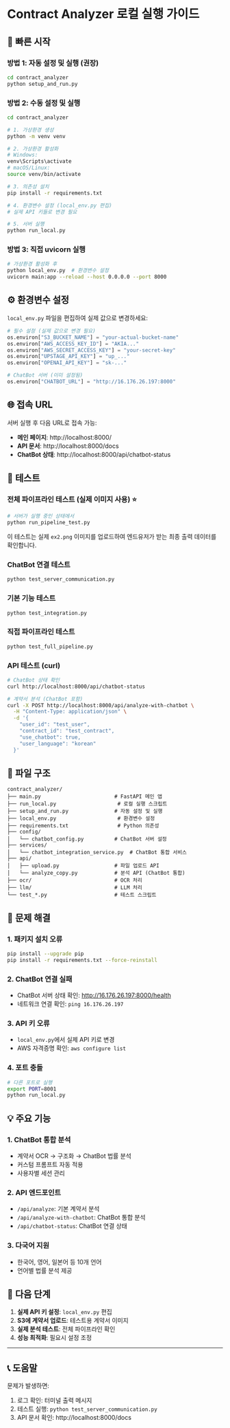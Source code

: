 # Contract Analyzer 로컬 실행 가이드

## 🚀 빠른 시작

### 방법 1: 자동 설정 및 실행 (권장)
```bash
cd contract_analyzer
python setup_and_run.py
```

### 방법 2: 수동 설정 및 실행
```bash
cd contract_analyzer

# 1. 가상환경 생성
python -m venv venv

# 2. 가상환경 활성화
# Windows:
venv\Scripts\activate
# macOS/Linux:
source venv/bin/activate

# 3. 의존성 설치
pip install -r requirements.txt

# 4. 환경변수 설정 (local_env.py 편집)
# 실제 API 키들로 변경 필요

# 5. 서버 실행
python run_local.py
```

### 방법 3: 직접 uvicorn 실행
```bash
# 가상환경 활성화 후
python local_env.py  # 환경변수 설정
uvicorn main:app --reload --host 0.0.0.0 --port 8000
```

## ⚙️ 환경변수 설정

`local_env.py` 파일을 편집하여 실제 값으로 변경하세요:

```python
# 필수 설정 (실제 값으로 변경 필요)
os.environ["S3_BUCKET_NAME"] = "your-actual-bucket-name"
os.environ["AWS_ACCESS_KEY_ID"] = "AKIA..."  
os.environ["AWS_SECRET_ACCESS_KEY"] = "your-secret-key"
os.environ["UPSTAGE_API_KEY"] = "up_..."
os.environ["OPENAI_API_KEY"] = "sk-..."

# ChatBot 서버 (이미 설정됨)
os.environ["CHATBOT_URL"] = "http://16.176.26.197:8000"
```

## 🌐 접속 URL

서버 실행 후 다음 URL로 접속 가능:

- **메인 페이지**: http://localhost:8000/
- **API 문서**: http://localhost:8000/docs
- **ChatBot 상태**: http://localhost:8000/api/chatbot-status

## 🧪 테스트

### 전체 파이프라인 테스트 (실제 이미지 사용) ⭐
```bash
# 서버가 실행 중인 상태에서
python run_pipeline_test.py
```
이 테스트는 실제 `ex2.png` 이미지를 업로드하여 엔드유저가 받는 최종 출력 데이터를 확인합니다.

### ChatBot 연결 테스트
```bash
python test_server_communication.py
```

### 기본 기능 테스트
```bash
python test_integration.py
```

### 직접 파이프라인 테스트
```bash
python test_full_pipeline.py
```

### API 테스트 (curl)
```bash
# ChatBot 상태 확인
curl http://localhost:8000/api/chatbot-status

# 계약서 분석 (ChatBot 포함)
curl -X POST http://localhost:8000/api/analyze-with-chatbot \
  -H "Content-Type: application/json" \
  -d '{
    "user_id": "test_user",
    "contract_id": "test_contract",
    "use_chatbot": true,
    "user_language": "korean"
  }'
```

## 📁 파일 구조

```
contract_analyzer/
├── main.py                        # FastAPI 메인 앱
├── run_local.py                    # 로컬 실행 스크립트
├── setup_and_run.py               # 자동 설정 및 실행
├── local_env.py                    # 환경변수 설정
├── requirements.txt                # Python 의존성
├── config/
│   └── chatbot_config.py          # ChatBot 서버 설정
├── services/
│   └── chatbot_integration_service.py  # ChatBot 통합 서비스
├── api/
│   ├── upload.py                  # 파일 업로드 API
│   └── analyze_copy.py            # 분석 API (ChatBot 통합)
├── ocr/                           # OCR 처리
├── llm/                           # LLM 처리
└── test_*.py                      # 테스트 스크립트
```

## 🔧 문제 해결

### 1. 패키지 설치 오류
```bash
pip install --upgrade pip
pip install -r requirements.txt --force-reinstall
```

### 2. ChatBot 연결 실패
- ChatBot 서버 상태 확인: http://16.176.26.197:8000/health
- 네트워크 연결 확인: `ping 16.176.26.197`

### 3. API 키 오류
- `local_env.py`에서 실제 API 키로 변경
- AWS 자격증명 확인: `aws configure list`

### 4. 포트 충돌
```bash
# 다른 포트로 실행
export PORT=8001
python run_local.py
```

## 💡 주요 기능

### 1. ChatBot 통합 분석
- 계약서 OCR → 구조화 → ChatBot 법률 분석
- 커스텀 프롬프트 자동 적용
- 사용자별 세션 관리

### 2. API 엔드포인트
- `/api/analyze`: 기본 계약서 분석
- `/api/analyze-with-chatbot`: ChatBot 통합 분석
- `/api/chatbot-status`: ChatBot 연결 상태

### 3. 다국어 지원
- 한국어, 영어, 일본어 등 10개 언어
- 언어별 법률 분석 제공

## 🎯 다음 단계

1. **실제 API 키 설정**: `local_env.py` 편집
2. **S3에 계약서 업로드**: 테스트용 계약서 이미지
3. **실제 분석 테스트**: 전체 파이프라인 확인
4. **성능 최적화**: 필요시 설정 조정

---

## 📞 도움말

문제가 발생하면:
1. 로그 확인: 터미널 출력 메시지
2. 테스트 실행: `python test_server_communication.py`
3. API 문서 확인: http://localhost:8000/docs 